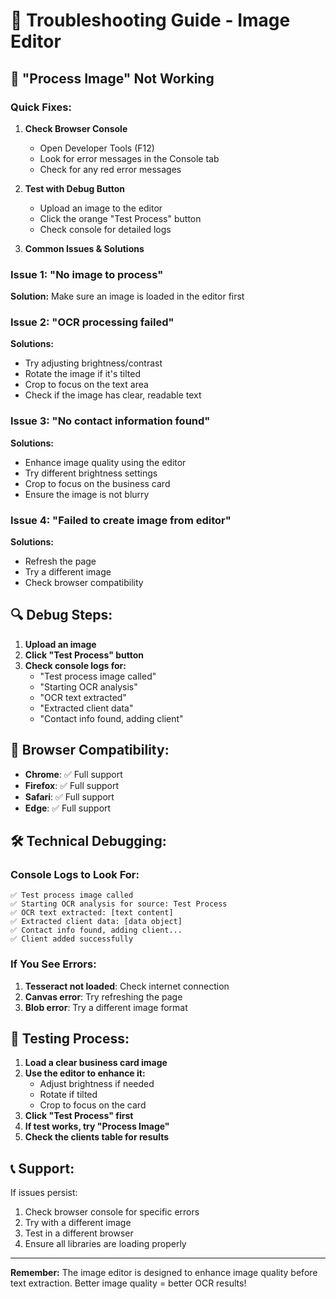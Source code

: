# 🔧 Troubleshooting Guide - Image Editor

## 🚨 "Process Image" Not Working

### Quick Fixes:

1. **Check Browser Console**
   - Open Developer Tools (F12)
   - Look for error messages in the Console tab
   - Check for any red error messages

2. **Test with Debug Button**
   - Upload an image to the editor
   - Click the orange "Test Process" button
   - Check console for detailed logs

3. **Common Issues & Solutions**

### Issue 1: "No image to process"
**Solution:** Make sure an image is loaded in the editor first

### Issue 2: "OCR processing failed"
**Solutions:**
- Try adjusting brightness/contrast
- Rotate the image if it's tilted
- Crop to focus on the text area
- Check if the image has clear, readable text

### Issue 3: "No contact information found"
**Solutions:**
- Enhance image quality using the editor
- Try different brightness settings
- Crop to focus on the business card
- Ensure the image is not blurry

### Issue 4: "Failed to create image from editor"
**Solutions:**
- Refresh the page
- Try a different image
- Check browser compatibility

## 🔍 Debug Steps:

1. **Upload an image**
2. **Click "Test Process" button**
3. **Check console logs for:**
   - "Test process image called"
   - "Starting OCR analysis"
   - "OCR text extracted"
   - "Extracted client data"
   - "Contact info found, adding client"

## 📱 Browser Compatibility:

- **Chrome**: ✅ Full support
- **Firefox**: ✅ Full support  
- **Safari**: ✅ Full support
- **Edge**: ✅ Full support

## 🛠️ Technical Debugging:

### Console Logs to Look For:
```
✅ Test process image called
✅ Starting OCR analysis for source: Test Process
✅ OCR text extracted: [text content]
✅ Extracted client data: [data object]
✅ Contact info found, adding client...
✅ Client added successfully
```

### If You See Errors:
1. **Tesseract not loaded**: Check internet connection
2. **Canvas error**: Try refreshing the page
3. **Blob error**: Try a different image format

## 🎯 Testing Process:

1. **Load a clear business card image**
2. **Use the editor to enhance it:**
   - Adjust brightness if needed
   - Rotate if tilted
   - Crop to focus on the card
3. **Click "Test Process" first**
4. **If test works, try "Process Image"**
5. **Check the clients table for results**

## 📞 Support:

If issues persist:
1. Check browser console for specific errors
2. Try with a different image
3. Test in a different browser
4. Ensure all libraries are loading properly

---

**Remember:** The image editor is designed to enhance image quality before text extraction. Better image quality = better OCR results! 